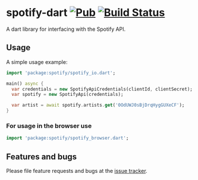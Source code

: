 # spotify-dart [![Pub](https://img.shields.io/pub/v/spotify.svg)](https://pub.dartlang.org/packages/spotify) [![Build Status](https://travis-ci.org/rinukkusu/spotify-dart.svg?branch=master)](https://travis-ci.org/rinukkusu/spotify-dart)

A dart library for interfacing with the Spotify API.

## Usage

A simple usage example:

```dart
import 'package:spotify/spotify_io.dart';

main() async {
  var credentials = new SpotifyApiCredentials(clientId, clientSecret);
  var spotify = new SpotifyApi(credentials);

  var artist = await spotify.artists.get('0OdUWJ0sBjDrqHygGUXeCF');
}
```

### For usage in the browser use

```dart
import 'package:spotify/spotify_browser.dart';
```

## Features and bugs

Please file feature requests and bugs at the [issue tracker][tracker].

[tracker]: https://github.com/rinukkusu/spotify-dart/issues
